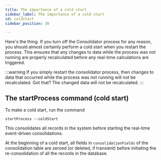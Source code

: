 ```yaml
---
title: The importance of a cold start
sidebar_label: The importance of a cold start
id: coldstart
sidebar_position: 30

---
```



Here's the thing. If you turn off the Consolidator process for any reason, you should almost certainly perform a cold start when you restart the process. This ensures that any changes to data while the process was not running are properly recalculated before any real-time calculations are triggered.

:::warning
If you simply restart the consolidator process, then changes to data that occurred while the process was not running will not be recalculated. Got that? The changed data will not be recalculated.
:::


## The **startProcess** command (cold start)

To make a cold start, run the command 

`startProcess --coldStart`

This  consolidates all records in the system before starting the real-time event-driven consolidations. 

At the beginning of a cold start, all fields in `consolidationFields` of the consolidation table are zeroed (or deleted, if transient) before initiating the re-consolidation of all the records in the database.


